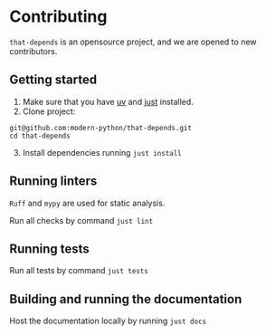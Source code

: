 # Contributing
`that-depends` is an opensource project, and we are opened to new contributors.

## Getting started
1. Make sure that you have [uv](https://docs.astral.sh/uv/) and [just](https://just.systems/) installed.
2. Clone project:
```
git@github.com:modern-python/that-depends.git
cd that-depends
```
3. Install dependencies running `just install`

## Running linters
`Ruff` and `mypy` are used for static analysis.

Run all checks by command `just lint`

## Running tests
Run all tests by command `just tests`

## Building and running the documentation
Host the documentation locally by running `just docs`
